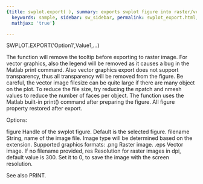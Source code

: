 ```yaml
---
{title: swplot.export( ), summary: exports swplot figure into raster/vector image,
  keywords: sample, sidebar: sw_sidebar, permalink: swplot_export.html, folder: swplot,
  mathjax: 'true'}

---
```

 
SWPLOT.EXPORT('Option1',Value1,...)
 
The function will remove the tooltip before exporting to raster image.
For vector graphics, also the legend will be removed as it causes a bug
in the Matlab print command. Also vector graphics export does not support
transparency, thus all transparency will be removed from the figure. Be
careful, the vector image filesize can be quite large if there are many
object on the plot. To reduce the file size, try reducing the npatch and
nmesh values to reduce the number of faces per object. The function uses
the Matlab built-in print() command after preparing the figure. All
figure property restored after export.
 
Options:
 
figure    Handle of the swplot figure. Default is the selected figure.
filename  String, name of the image file. Image type will be determined
          based on the extension. Supported graphics formats:
              .png    Raster image.
              .eps    Vector image.
          If no filename provided, 
res       Resolution for raster images in dpi, default value is 300. Set
          it to 0, to save the image with the screen resolution.
 
See also PRINT.
 

